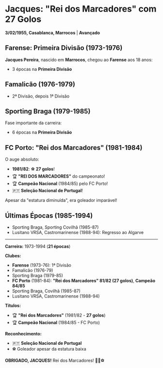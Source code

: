 # Jacques: "Rei dos Marcadores" com 27 Golos

**3/02/1955, Casablanca, Marrocos** | **Avançado**

## Farense: Primeira Divisão (1973-1976)

**Jacques Pereira**, nascido em **Marrocos**, chegou ao **Farense** aos 18 anos:
- 3 épocas na **Primeira Divisão**

## Famalicão (1976-1979)

- 2ª Divisão, depois 1ª Divisão

## Sporting Braga (1979-1985)

Fase importante da carreira:
- 6 épocas na **Primeira Divisão**

## FC Porto: "Rei dos Marcadores" (1981-1984)

O auge absoluto:
- **1981/82**: ⚽ **27 golos**!
- 🏆 **"REI DOS MARCADORES"** do campeonato!
- 🏆 **Campeão Nacional** (1984/85) pelo FC Porto!
- 🇵🇹 **Seleção Nacional de Portugal**!

Apesar da "estatura diminuída", era goleador imparável!

## Últimas Épocas (1985-1994)

- Sporting Braga, Sporting Covilhã (1985-87)
- Lusitano VRSA, Castromarinense (1988-94): Regresso ao Algarve

---

**Carreira:** 1973-1994 (**21 épocas**)

**Clubes:**
- **Farense** (1973-76): 1ª Divisão
- Famalicão (1976-79)
- Sporting Braga (1979-85)
- **FC Porto** (1981-84): **"Rei dos Marcadores" 81/82 (27 golos)**, **Campeão 84/85**
- Sporting Braga, Covilhã (1985-87)
- Lusitano VRSA, Castromarinense (1988-94)

**Títulos:**
- 🏆 **"Rei dos Marcadores"** (1981/82 - **27 golos**)
- 🏆 **Campeão Nacional** (1984/85 - FC Porto)

**Reconhecimento:**
- 🇵🇹 **Seleção Nacional de Portugal**
- ⚽ Goleador apesar da estatura baixa

**OBRIGADO, JACQUES!** Rei dos Marcadores! 🦁👑⚽
